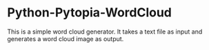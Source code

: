 # Python-Pytopia-WordCloud
This is a simple word cloud generator. It takes a text file as input and generates a word cloud image as output.
